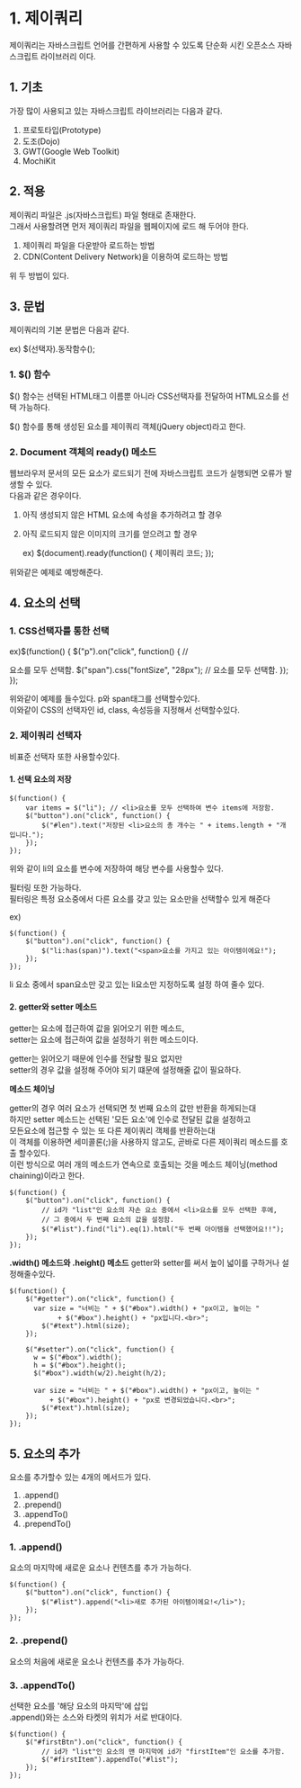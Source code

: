# 1. 제이쿼리
제이쿼리는 자바스크립트 언어를 간편하게 사용할 수 있도록 단순화 시킨 오픈소스 자바스크립트 라이브러리 이다.           


## 1. 기초
가장 많이 사용되고 있는 자바스크립트 라이브러리는 다음과 같다.     

1. 프로토타입(Prototype)
2. 도조(Dojo)
3. GWT(Google Web Toolkit)
4. MochiKit

 
## 2. 적용
제이쿼리 파일은 .js(자바스크립트) 파일 형태로 존재한다.          
그래서 사용할려면 먼저 제이쿼리 파일을 웹페이지에 로드 해 두어야 한다.       

1. 제이쿼리 파일을 다운받아 로드하는 방법
2. CDN(Content Delivery Network)을 이용하여 로드하는 방법

위 두 방법이 있다.



## 3. 문법
제이쿼리의 기본 문법은 다음과 같다. 


   ex) $(선택자).동작함수();

### 1. $() 함수
$() 함수는 선택된 HTML태그 이름뿐 아니라 CSS선택자를 전달하여 HTML요소를 선택 가능하다.       

$() 함수를 통해 생성된 요소를 제이쿼리 객체(jQuery object)라고 한다.     

### 2. Document 객체의 ready() 메소드

웹브라우저 문서의 모든 요소가 로드되기 전에 자바스크립트 코드가 실행되면 오류가 발생할 수 있다.      
다음과 같은 경우이다.        

1. 아직 생성되지 않은 HTML 요소에 속성을 추가하려고 할 경우
2. 아직 로드되지 않은 이미지의 크기를 얻으려고 할 경우


   ex) $(document).ready(function() {
       제이쿼리 코드;
      });

위와같은 예제로 예방해준다.


## 4. 요소의 선택

### 1. CSS선택자를 통한 선택

  ex)$(function() {
      $("p").on("click", function() {        // <p>요소를 모두 선택함.
        $("span").css("fontSize", "28px"); // <span>요소를 모두 선택함.
      });
    });

위와같이 예제를 들수있다. 
p와 span태그를 선택할수있다.     
이와같이 CSS의 선택자인 id, class, 속성등을 지정해서 선택할수있다.      


### 2. 제이쿼리 선택자
비표준 선택자 또한 사용할수있다.     


#### 1. 선택 요소의 저장 
```
$(function() {
    var items = $("li"); // <li>요소를 모두 선택하여 변수 items에 저장함.
    $("button").on("click", function() {
        $("#len").text("저장된 <li>요소의 총 개수는 " + items.length + "개 입니다.");
    });
});
```
위와 같이 li의 요소를 변수에 저장하여 해당 변수를 사용할수 있다.         

필터링 또한 가능하다.      
필터링은 특정 요소중에서 다른 요소를 갖고 있는 요소만을 선택할수 있게 해준다

ex)
```
$(function() {
    $("button").on("click", function() {
        $("li:has(span)").text("<span>요소를 가지고 있는 아이템이에요!");
    });
});
```
li 요소 중에서 span요소만 갖고 있는 li요소만 지정하도록 설정 하여 줄수 있다.           

#### 2. getter와 setter 메소드

getter는 요소에 접근하여 값을 읽어오기 위한 메소드,        
setter는 요소에 접근하여 값을 설정하기 위한 메소드이다.       

getter는 읽어오기 때문에 인수를 전달할 필요 없지만        
setter의 경우 값을 설정해 주어야 되기 떄문에 설정해줄 값이 필요하다.      

**메소드 체이닝**

getter의 경우 여러 요소가 선택되면 첫 번째 요소의 값만 반환을 하게되는대        
하지만 setter 메소드는 선택된 '모든 요소'에 인수로 전달된 값을 설정하고            
모든요소에 접근할 수 있는 또 다른 제이쿼리 객체를 반환하는대          
이 객체를 이용하면 세미콜론(;)을 사용하지 않고도, 곧바로 다른 제이쿼리 메소드를 호출 할수있다.        
이런 방식으로 여러 개의 메소드가 연속으로 호출되는 것을 메소드 체이닝(method chaining)이라고 한다.          

```
$(function() {
    $("button").on("click", function() {
        // id가 "list"인 요소의 자손 요소 중에서 <li>요소를 모두 선택한 후에,
        // 그 중에서 두 번째 요소의 값을 설정함.
        $("#list").find("li").eq(1).html("두 번째 아이템을 선택했어요!!");
    });
});
```

**.width() 메소드와 .height() 메소드**
getter와 setter를 써서 높이 넓이를 구하거나 설정해줄수있다.       

```
$(function() {
    $("#getter").on("click", function() {
      var size = "너비는 " + $("#box").width() + "px이고, 높이는 "
            + $("#box").height() + "px입니다.<br>";
        $("#text").html(size);
    });

    $("#setter").on("click", function() {
      w = $("#box").width();
      h = $("#box").height();
      $("#box").width(w/2).height(h/2);
 
      var size = "너비는 " + $("#box").width() + "px이고, 높이는 "
          + $("#box").height() + "px로 변경되었습니다.<br>";
        $("#text").html(size);
    });
});
```

## 5. 요소의 추가
요소를 추가할수 있는 4개의 메서드가 있다.    

1. .append()
2. .prepend()
3. .appendTo()
4. .prependTo()

### 1. .append()
 요소의 마지막에 새로운 요소나 컨텐츠를 추가 가능하다.

```
$(function() {
    $("button").on("click", function() {
        $("#list").append("<li>새로 추가된 아이템이에요!</li>");
    });
});
```

### 2. .prepend()
요소의 처음에 새로운 요소나 컨텐츠를 추가 가능하다.

### 3. .appendTo() 
 선택한 요소를 '해당 요소의 마지막'에 삽입      
.append()와는 소스와 타켓의 위치가 서로 반대이다.      

```
$(function() {
    $("#firstBtn").on("click", function() {
        // id가 "list"인 요소의 맨 마지막에 id가 "firstItem"인 요소를 추가함.
        $("#firstItem").appendTo("#list");
    });
});
```

